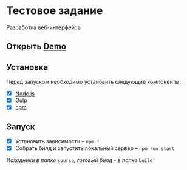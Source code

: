 # Тестовое задание
Разработка веб-интерфейса

## Открыть [Demo](https://gladosq.github.io/shipment-web-interface/)

## Установка
Перед запуском необходимо установить следующие компоненты:
- [x] [Node.js](https://nodejs.org/)
- [x] [Gulp](https://gulpjs.com/)
- [x] [npm](https://www.npmjs.com/)

## Запуск
- [x] Установить зависимости – `npm i`
- [x] Собрать билд и запустить локальный сервер – `npm run start`

*Исходники в папке* `sourse`*, готовый билд - в папке* `build`
